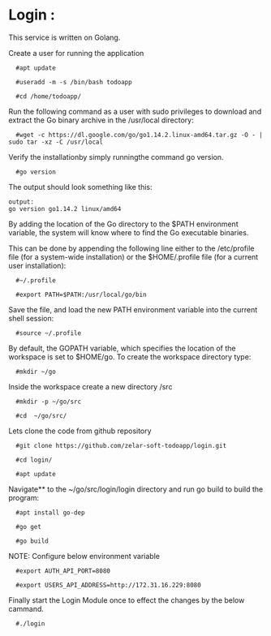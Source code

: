# Login :

This service is written on Golang.

Create a user for running the application

```
  #apt update

  #useradd -m -s /bin/bash todoapp

  #cd /home/todoapp/
```

Run the following command as a user with sudo privileges to download and extract the Go binary archive in the /usr/local directory:

```
  #wget -c https://dl.google.com/go/go1.14.2.linux-amd64.tar.gz -O - | sudo tar -xz -C /usr/local
```

Verify the installationby simply runningthe command go version.

```
  #go version 
```

The output should look something like this:

```
output:
go version go1.14.2 linux/amd64

```
By adding the location of the Go directory to the $PATH environment variable, the system will know where to find the Go executable binaries.

This can be done by appending the following line either to the /etc/profile file (for a system-wide installation) or the $HOME/.profile file (for a current user installation):

```
  #~/.profile

  #export PATH=$PATH:/usr/local/go/bin
```

Save the file, and load the new PATH environment variable into the current shell session:

```
  #source ~/.profile
```

By default, the GOPATH variable, which specifies the location of the workspace is set to $HOME/go. To create the workspace directory type:

```
  #mkdir ~/go
```

Inside the workspace create a new directory /src

```
  #mkdir -p ~/go/src

  #cd  ~/go/src/
```

Lets clone the code from github repository 

```
  #git clone https://github.com/zelar-soft-todoapp/login.git

  #cd login/

  #apt update
```
Navigate** to the ~/go/src/login/login directory and run go build to build the program:

```
  #apt install go-dep

  #go get

  #go build
```

NOTE: Configure below environment variable

```
  #export AUTH_API_PORT=8080

  #export USERS_API_ADDRESS=http://172.31.16.229:8080
```
Finally start the Login Module once to effect the changes by the below cammand.

```
  #./login
```
